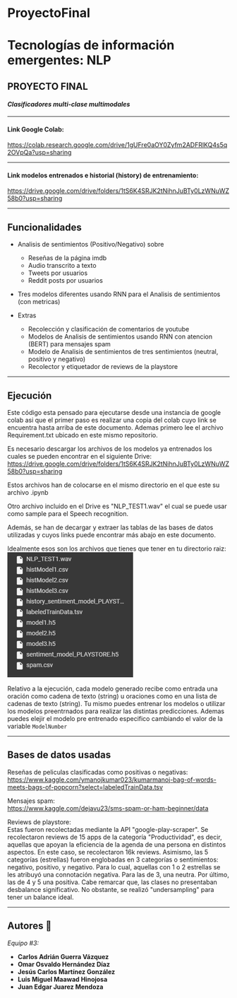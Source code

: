 # ProyectoFinal

# Tecnologías de información emergentes: NLP

## PROYECTO FINAL

#### _Clasificadores multi-clase multimodales_
---
#### Link Google Colab:

https://colab.research.google.com/drive/1gUFre0aOY0Zyfm2ADFRlKQ4s5q2OVpQa?usp=sharing

---

#### Link modelos entrenados e historial (history) de entrenamiento:

https://drive.google.com/drive/folders/1tS6K4SRJK2tNihnJuBTy0LzWNuWZ58b0?usp=sharing

---

## Funcionalidades

* Analisis de sentimientos (Positivo/Negativo) sobre
    * Reseñas de la página imdb
    * Audio transcrito a texto
    * Tweets por usuarios
    * Reddit posts por usuarios
* Tres modelos diferentes usando RNN para el Analisis de sentimientos (con metricas)

* Extras
    * Recolección y clasificación de comentarios de youtube
    * Modelos de Analisis de sentimientos usando RNN con atencion (BERT) para mensajes spam        
    * Modelo de Analisis de sentimientos de tres sentimientos (neutral, positivo y negativo)
    * Recolector y etiquetador de reviews de la playstore
---

## Ejecución

Este código esta pensado para ejecutarse desde una instancia de google colab asi que el primer paso es realizar una copia del colab cuyo link se encuentra hasta arriba de este documento. Ademas primero lee el archivo Requirement.txt ubicado en este mismo repositorio.

Es necesario descargar los archivos de los modelos ya entrenados los cuales se pueden encontrar en el siguiente Drive: https://drive.google.com/drive/folders/1tS6K4SRJK2tNihnJuBTy0LzWNuWZ58b0?usp=sharing

Estos archivos han de colocarse en el mismo directorio en el que este su archivo .ipynb

Otro archivo incluido en el Drive es "NLP_TEST1.wav" el cual se puede usar como sample para el Speech recognition.

Además, se han de decargar y extraer las tablas de las bases de datos utilizadas y cuyos links puede encontrar más abajo en este documento.

Idealmente esos son los archivos que tienes que tener en tu directorio raiz: <br>
![alt text](https://github.com/NLPActs/NLP_ActInt3/blob/main/Screenshot%202021-11-01%20013644.png)


Relativo a la ejecución, cada modelo generado recibe como entrada una oración como cadena de texto (string) u oraciones como en una lista de cadenas de texto (string).
Tu mismo puedes entrenar los modelos o utilizar los modelos preentrnados para realizar las distintas predicciones. Ademas puedes elejir el modelo pre entrenado especifico cambiando el valor de la variable ``` ModelNumber ```

---

## Bases de datos usadas

Reseñas de peliculas clasificadas como positivas o negativas: <br>
https://www.kaggle.com/ymanojkumar023/kumarmanoj-bag-of-words-meets-bags-of-popcorn?select=labeledTrainData.tsv

Mensajes spam: <br>
https://www.kaggle.com/dejavu23/sms-spam-or-ham-beginner/data

Reviews de playstore: <br>
Estas fueron recolectadas mediante la API "google-play-scraper". Se recolectaron reviews de 15 apps de la categoría "Productividad", es decir, aquellas que apoyan la eficiencia de la agenda de una persona en distintos aspectos. En este caso, se recolectaron 16k reviews. Asimismo, las 5 categorías (estrellas) fueron englobadas en 3 categorías o sentimientos: negativo, positivo, y negativo. Para lo cual, aquellas con 1 o 2 estrellas se les atribuyó una connotación negativa. Para las de 3, una neutra. Por último, las de 4 y 5 una positiva. Cabe remarcar que, las clases no presentaban desbalance significativo. No obstante, se realizó "undersampling" para tener un balance ideal.

---

## Autores 📝

_Equipo #3:_

* **Carlos Adrián Guerra Vázquez**
* **Omar Osvaldo Hernández Díaz**
* **Jesús Carlos Martínez González**
* **Luis Miguel Maawad Hinojosa**
* **Juan Edgar Juarez Mendoza**
